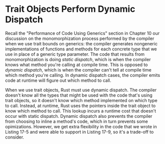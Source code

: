 # Trait Objects Perform Dynamic Dispatch

Recall the "Performance of Code Using Generics" section in Chapter 10 our discussion on the
monomorphization process performed by the compiler when we use trait bounds on generics: the
compiler generates nongeneric implementations of functions and methods for each concrete type
that we use in place of a generic type parameter. The code that results from monomorphization is
doing *static dispatch*, which is when the compiler knows what method you're calling at compile time.
This is opposed to *dynamic dispatch*, which is when the compiler can't tell at compile time which
method you're calling. In dynamic dispatch cases, the compiler emits code at runtime will figure
out which method to call.

When we use trait objects, Rust must use dynamic dispatch. The compiler doesn't know all the types
that might be used with the code that's using trait objects, so it doesn't know which method
implemented on which type to call. Instead, at runtime, Rust uses the pointers inside the trait object
to know which method to call. This lookup incurs a runtime cost that doesn't occur with static
dispatch. Dynamic dispatch also prevents the compiler from choosing to inline a method's code,
which in turn prevents some opimizations. However, we get extra flexibility in the code that we
wrote in Listing 17-5 and were able to support in Listing 17-9, so it's a trade-off to consider.
